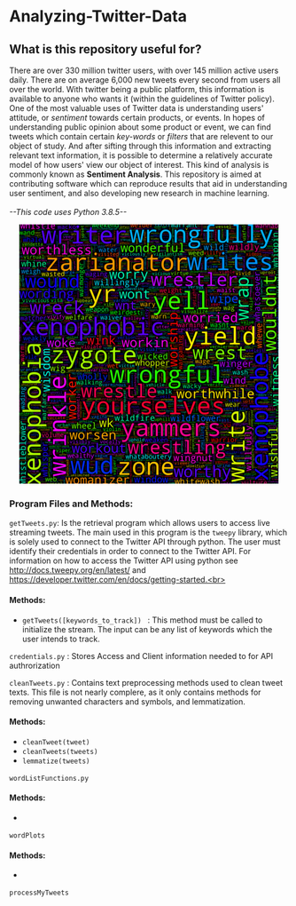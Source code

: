 # Analyzing-Twitter-Data

## What is this repository useful for?
There are over 330 million twitter users, with over 145 million active users daily. There are on average 6,000
new tweets every second from users all over the world. With twitter being a public platform, this information 
is available to anyone who wants it (within the guidelines of Twitter policy). <br>
One of the most valuable uses of Twitter data is understanding users' attitude, or *sentiment* towards certain products, 
or events. In hopes of understanding public opinion about some product or event, we can find tweets which contain certain 
*key-words* or *filters* that are relevent to our object of study. And after sifting through this information and extracting
relevant text information, it is possible to determine a relatively accurate model of how  users' view our object of interest.
This kind of analysis is commonly known as **Sentiment Analysis**. This repository is aimed at contributing software which
can reproduce results that aid in understanding user sentiment, and also developing new research in machine learning. <br>
<br>
*--This code uses Python 3.8.5--* 
<p align="center">
  <img src="politicalWordCloud.png" />
</p>

### Program Files and Methods:
`getTweets.py`: Is the retrieval program which allows users to access live streaming tweets. The main used in this program is the `tweepy` library,
which is solely used to connect to the Twitter API through python. The user must identify their credentials
in order to connect to the Twitter API. For information on how to access the Twitter API using python see http://docs.tweepy.org/en/latest/ and https://developer.twitter.com/en/docs/getting-started.<br>
#### Methods:
  -  `getTweets([keywords_to_track]) ` : This method must be called to initialize the stream. The input can be any list of
  keywords which the user intends to track. <br>

`credentials.py` : Stores Access and Client information needed to for API authrorization <br>

`cleanTweets.py` : Contains text preprocessing methods used to clean tweet texts. This file is not nearly complere, as it only contains methods for
removing unwanted characters and symbols, and lemmatization. <br>
#### Methods:
  - `cleanTweet(tweet)`
  - `cleanTweets(tweets)`
  - `lemmatize(tweets)`

`wordListFunctions.py` <br>
#### Methods:
  -

`wordPlots` <br>
#### Methods:
  - 
`processMyTweets` <br>
